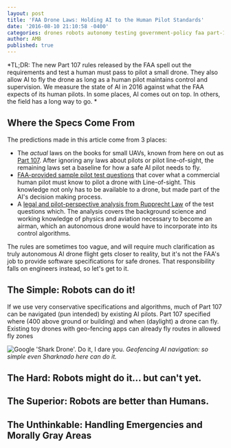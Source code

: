 ```yaml
---
layout: post
title: 'FAA Drone Laws: Holding AI to the Human Pilot Standards'
date: '2016-08-10 21:10:58 -0400'
categories: drones robots autonomy testing government-policy faa part-107
author: AMB
published: true
---
```

*TL;DR: The new Part 107 rules released by the FAA spell out the requirements and test a human must pass to pilot a small drone. They also allow AI to fly the drone as long as a human pilot maintains control and supervision. We measure the state of AI in 2016 against what the FAA expects of its human pilots. In some places, AI comes out on top. In others, the field has a long way to go. *

## Where the Specs Come From ## 
 The predictions made in this article come from 3 places:
 
  - The *actual* laws on the books for small UAVs, known from here on out as [Part 107](https://www.faa.gov/uas/media/part_107_summary.pdf).   After ignoring any laws about pilots or pilot line-of-sight, the remaining laws set a baseline for how a safe AI pilot needs to fly. 
  - [FAA-provided sample pilot test questions](http://www.faa.gov/training_testing/testing/test_questions/media/uag_sample_exam.pdf)  that cover what a commercial human pilot must know to pilot a drone with Line-of-sight. This knowledge not only has to be available to a drone, but made part of the AI's decision making process.
  - A [legal and pilot-perspective analysis from Rupprecht Law](http://jrupprechtlaw.com/part-107-knowledge-test)  of the test questions which. The analysis covers the background science and working knowledge of physics and aviation necessary to become an airman, which an autonomous drone would have to incorporate into its control algorithms. 

The rules are sometimes too vague, and will require much clarification as truly autonomous AI drone flight gets closer to reality, but it's not the FAA's job to provide software specifications for safe drones. That responsibility falls on engineers instead, so let's get to it. 

## The Simple: Robots can do it! 

 If we use very conservative specifications and algorithms, much of Part 107 can be navigated (pun intended) by  existing AI pilots.  Part 107 specified where (400 above ground or building) and when (daylight) a drone can fly. Existing toy drones with geo-fencing apps can already fly routes in allowed fly zones

![Google 'Shark Drone'. Do it, I dare you.]({{site.baseurl}}/_posts/shark-drone-big.jpg)
*Geofencing AI navigation: so simple even Sharknado here can do it.*


## The Hard: Robots might do it... but can't yet. ##

## The Superior: Robots are better than Humans. ##
 
## The Unthinkable: Handling Emergencies and Morally Gray Areas  ##
